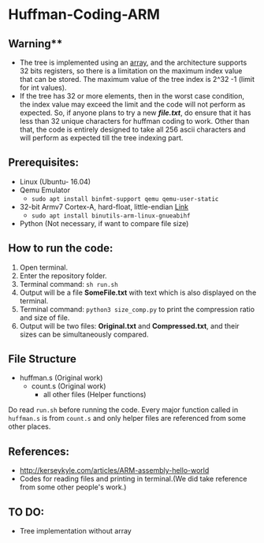 # Huffman-Coding-ARM
## Warning**
- The tree is implemented using an [array](https://nptel.ac.in/courses/106103069/51), and the architecture supports 32 bits registers, so there is a limitation on the maximum index value that can be stored. The maximum value of the tree index is 2^32 -1 (limit for int values). 
- If the tree has 32 or more elements, then in the worst case condition, the index value may exceed the limit and the code will not perform as expected. So, if anyone plans to try a new ***file.txt***, do ensure that it has less than 32 unique characters for huffman coding to work. Other than that, the code is entirely designed to take all 256 ascii characters and will perform as expected till the tree indexing part.
## Prerequisites:
- Linux (Ubuntu- 16.04) 
- Qemu Emulator
  - `sudo apt install binfmt-support qemu qemu-user-static`
- 32-bit Armv7 Cortex-A, hard-float, little-endian [Link](https://releases.linaro.org/components/toolchain/binaries/latest-7/)
  - `sudo apt install binutils-arm-linux-gnueabihf`
- Python (Not necessary, if want to compare file size)
## How to run the code:
1) Open terminal.
2) Enter the repository folder.
3) Terminal command: ` sh run.sh `
4) Output will be a file **SomeFile.txt** with text which is also displayed on the terminal.
5) Terminal command: `python3 size_comp.py` to print the compression ratio and size of file.
6) Output will be two files: **Original.txt** and **Compressed.txt**, and their sizes can be simultaneously compared. 

## File Structure
- huffman.s (Original work)
  - count.s (Original work)
    - all other files (Helper functions)

Do read `run.sh` before running the code. Every major function called in `huffman.s` is from `count.s` and only helper files are referenced from some other places.
## References:
- http://kerseykyle.com/articles/ARM-assembly-hello-world
- Codes for reading files and printing in terminal.(We did take reference from some other people's work.)

## TO DO:
- Tree implementation without array
